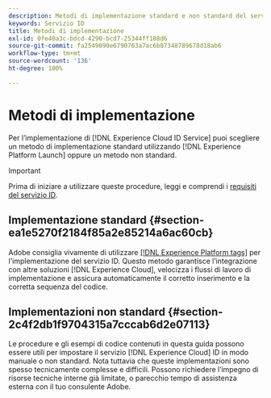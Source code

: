 ```yaml
---
description: Metodi di implementazione standard e non standard del servizio Experience Cloud Identity.
keywords: Servizio ID
title: Metodi di implementazione
exl-id: 0fe40a3c-bdcd-4290-bcd7-25344ff108d6
source-git-commit: fa2549090e6790763a7ac6b87348789678d18ab6
workflow-type: tm+mt
source-wordcount: '136'
ht-degree: 100%

---
```


# Metodi di implementazione

Per l’implementazione di [!DNL Experience Cloud ID Service] puoi scegliere un metodo di implementazione standard utilizzando [!DNL Experience Platform Launch] oppure un metodo non standard.

>[!IMPORTANT]
>
>Prima di iniziare a utilizzare queste procedure, leggi e comprendi i [requisiti del servizio ID](../reference/requirements.md).

## Implementazione standard {#section-ea1e5270f2184f85a2e85214a6ac60cb}

Adobe consiglia vivamente di utilizzare [[!DNL Experience Platform tags]](https://experienceleague.adobe.com/docs/experience-platform/tags/home.html?lang=it) per l&#39;implementazione del servizio ID. Questo metodo garantisce l’integrazione con altre soluzioni [!DNL Experience Cloud], velocizza i flussi di lavoro di implementazione e assicura automaticamente il corretto inserimento e la corretta sequenza del codice.

## Implementazioni non standard {#section-2c4f2db1f9704315a7cccab6d2e07113}

Le procedure e gli esempi di codice contenuti in questa guida possono essere utili per impostare il servizio [!DNL Experience Cloud] ID in modo manuale o non standard. Nota tuttavia che queste implementazioni sono spesso tecnicamente complesse e difficili. Possono richiedere l’impegno di risorse tecniche interne già limitate, o parecchio tempo di assistenza esterna con il tuo consulente Adobe.
